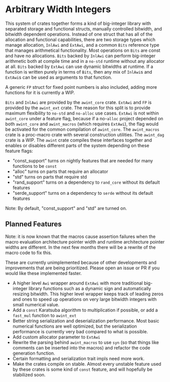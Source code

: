 # Arbitrary Width Integers

This system of crates together forms a kind of big-integer library with separated storage and
functional structs, manually controlled bitwidth, and bitwidth dependent operations. Instead of one
struct that has all of the allocation and functional capabilities, there are two storage types which
manage allocation, `InlAwi` and `ExtAwi`, and a common `Bits` reference type that manages
arithmetical functionality. Most operations on `Bits` are const and have no allocations. `Bits`
backed by `InlAwi` can perform big-integer arithmetic both at compile time and in a `no-std` runtime
without any allocator at all. `Bits` backed by `ExtAwi` can use dynamic bitwidths at runtime. If a
function is written purely in terms of `Bits`, then any mix of `InlAwi`s and `ExtAwi`s can be used
as arguments to that function.

A generic `FP` struct for fixed point numbers is also included, adding more functions for it is
currently a WIP.

`Bits` and `InlAwi` are provided by the `awint_core` crate.
`ExtAwi` and `FP` is provided by the `awint_ext` crate. The reason for this split is to provide
maximum flexibility to `no-std` and `no-alloc` use cases. `ExtAwi` is not within `awint_core` under
a feature flag, because if a no-`alloc` project depended on both `awint_core` and `awint_macros`
(which requires `ExtAwi`), the flag would be activated for the common compilation of `awint_core`.
The `awint_macros` crate is a proc-macro crate with several construction utilities.
The `awint_dag` crate is a WIP.
The `awint` crate compiles these interfaces together and enables or disables different parts of the
system depending on these feature flags:

- "const_support" turns on nightly features that are needed for many functions to be `const`
- "alloc" turns on parts that require an allocator
- "std" turns on parts that require std
- "rand_support" turns on a dependency to `rand_core` without its default features
- "serde_support" turns on a dependency to `serde` without its default features

Note: By default, "const_support" and "std" are turned on.

## Planned Features

Note: it is now known that the macros cause assertion failures when the macro evaluation
architecture pointer width and runtime architecture pointer widths are different. In the next few
months there will be a rewrite of the macro code to fix this.

These are currently unimplemented because of other developments and improvements that are being
prioritized. Please open an issue or PR if you would like these implemented faster.

- A higher level `Awi` wrapper around `ExtAwi` with more traditional big-integer library functions
   such as a dynamic sign and automatically resizing bitwidth. This higher level wrapper keeps track
   of leading zeros and ones to speed up operations on very large bitwidth integers with small
   numerical value.
- Add a `const` Karatsuba algorithm to multiplication if possible, or add a `fast_mul` function to
   `awint_ext`
- Better string serialization and deserialization performance. Most basic numerical functions are
   well optimized, but the serialization performance is currently very bad compared to what is
   possible.
- Add custom allocator parameter to `ExtAwi`
- Rewrite the parsing behind `awint_macros` to use `syn` (so that things like comments can be
   inserted into the macros) and refactor the code generation function.
- Certain formatting and serialization trait impls need more work.
- Make the crates compile on stable. Almost every unstable feature used by these crates is some kind
   of `const` feature, and will hopefully be stabilized soon.
